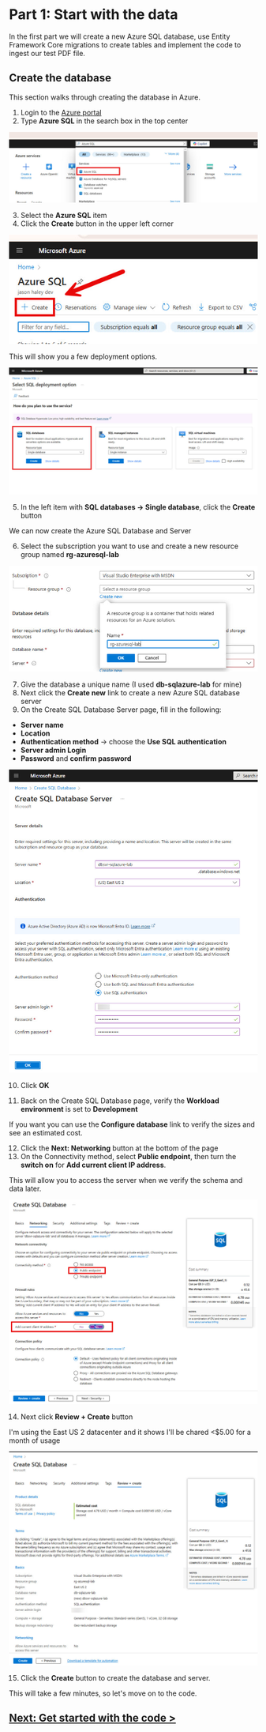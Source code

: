 
# Part 1: Start with the data

In the first part we will create a new Azure SQL database, use Entity Framework Core migrations to create tables and implement the code to ingest our test PDF file.

## Create the database

This section walks through creating the database in Azure.

1. Login to the [Azure portal](https://portal.azure.com)
2. Type **Azure SQL** in the search box in the top center

![Search for Azure SQL](assets/part1-img1.jpg)

3. Select the **Azure SQL** item
4. Click the **Create** button in the upper left corner

![Create Button](assets/part1-img2.jpg)

This will show you a few deployment options. 

![Create Button](assets/part1-img3.jpg)

5. In the left item with **SQL databases -> Single database**, click the **Create** button

We can now create the Azure SQL Database and Server

6. Select the subscription you want to use and create a new resource group named **rg-azuresql-lab**

![Create Resouce Group](assets/part1-img4.jpg)

7. Give the database a unique name (I used **db-sqlazure-lab** for mine)
8. Next click the **Create new** link to create a new Azure SQL database server
9. On the Create SQL Database Server page, fill in the following:
* **Server name**
* **Location**
* **Authentication method** -> choose the **Use SQL authentication**
* **Server admin Login**
* **Password** and **confirm password**

![Create Server](assets/part1-img5.jpg)

10. Click **OK**

11. Back on the Create SQL Database page, verify the **Workload environment** is set to **Development**

If you want you can use the **Configure database** link to verify the sizes and see an estimated cost.

12. Click the **Next: Networking** button at the bottom of the page
13. On the Connectivity method, select **Public endpoint**, then turn the **switch on** for **Add current client IP address**. 

This will allow you to access the server when we verify the schema and data later.

![Networking](assets/part1-img6.jpg)

14. Next click **Review + Create** button

I'm using the East US 2 datacenter and it shows I'll be chared <$5.00 for a month of usage

![Estimate](assets/part1-img7.jpg)

15. Click the **Create** button to create the database and server.

This will take a few minutes, so let's move on to the code.

## [Next: Get started with the code >](part1-2.md)